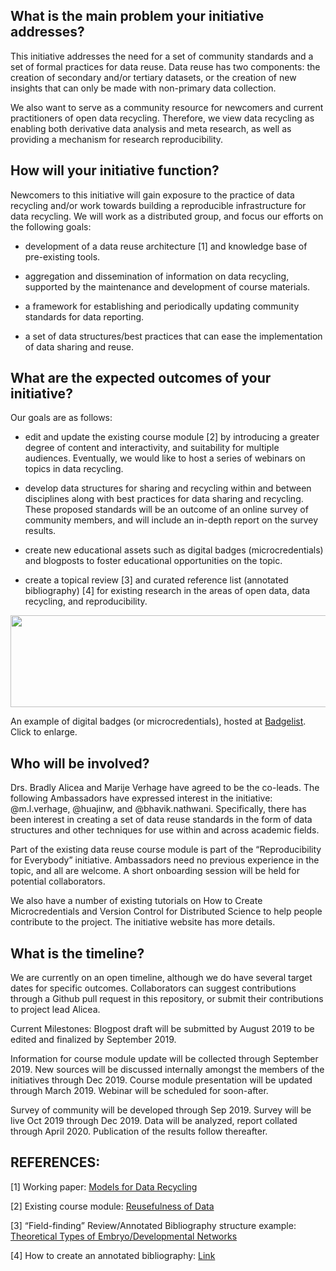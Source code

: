## What is the main problem your initiative addresses?  
This initiative addresses the need for a set of community standards and a set of formal practices for data reuse. Data reuse has two components: the creation of secondary and/or tertiary datasets, or the creation of new insights that can only be made with non-primary data collection.  

We also want to serve as a community resource for newcomers and current practitioners of open data recycling. Therefore, we view data recycling as enabling both derivative data analysis  and meta research, as well as providing a mechanism for research reproducibility. 

## How will your initiative function?  
Newcomers to this initiative will gain exposure to the practice of data recycling and/or work towards building a reproducible infrastructure for data recycling. We will work as a distributed group, and focus our efforts on the following goals:  

* development of a data reuse architecture [1]  and knowledge base of pre-existing tools.  

* aggregation and dissemination of information on data recycling, supported by the maintenance and development of course materials.

* a framework for establishing and periodically updating community standards for data reporting.  

* a set of data structures/best practices that can ease the implementation of data sharing and reuse.  

## What are the expected outcomes of your initiative?  
Our goals are as follows:  

* edit and update the existing course module [2] by introducing a greater degree of content and interactivity, and suitability for multiple audiences. Eventually, we would like to host a series of  webinars on topics in data recycling. 
 
* develop data structures for sharing and recycling within and between disciplines along with best practices for data sharing and recycling. These proposed standards will be an outcome of an online survey of community members, and will include an in-depth report on the survey results.

* create new educational assets such as digital badges (microcredentials) and blogposts to foster educational opportunities on the topic.  

* create a topical review [3] and curated reference list (annotated bibliography) [4] for existing research in the areas of open data, data recycling, and reproducibility.  

<p align="center">
  <img width="566" height="147" src="https://user-images.githubusercontent.com/38323286/58852056-923a8c80-865a-11e9-8b06-0a923589fdc7.png"><BR>
</p>
  
An example of digital badges (or microcredentials), hosted at [Badgelist](https://www.badgelist.com/). Click to enlarge.

## Who will be involved?  
Drs. Bradly Alicea and Marije Verhage have agreed to be the co-leads. The following Ambassadors have expressed interest in the initiative: @m.l.verhage, @huajinw, and @bhavik.nathwani. Specifically, there has been interest in creating a set of data reuse standards in the form of data structures and other techniques for use within and across academic fields.
 
Part of the existing data reuse course module is part of the “Reproducibility for Everybody” initiative. Ambassadors need no previous experience in the topic, and all are welcome. A short onboarding session will be held for potential collaborators.
 
We also have a number of existing tutorials on How to Create Microcredentials and Version Control for Distributed Science to help people contribute to the project. The initiative website has more details.  
 
## What is the timeline?
We are currently on an open timeline, although we do have several target dates for specific outcomes. Collaborators can suggest contributions through a Github pull request in this repository, or submit their contributions to project lead Alicea.
 
Current Milestones:
Blogpost draft will be submitted by August 2019 to be edited and finalized by September 2019. 

Information for course module update will be collected through September 2019. New sources will be discussed internally amongst the members of the initiatives through Dec 2019. Course module presentation will be updated through March 2019. Webinar will be scheduled for soon-after. 

Survey of community will be developed through Sep 2019. Survey will be live Oct 2019 through Dec 2019. Data will be analyzed, report collated through April 2020. Publication of the results follow thereafter. 


## REFERENCES:
[1] Working paper: [Models for Data Recycling](https://github.com/Orthogonal-Research-Lab/Models-for-Data-Recycling)

[2] Existing course module: [Reusefulness of Data](https://github.com/Orthogonal-Research-Lab/Module-II-reusefulness-of-data)

[3] “Field-finding” Review/Annotated Bibliography structure example: [Theoretical Types of Embryo/Developmental Networks](https://github.com/devoworm/Theoretical-Types-of-Embryo-Developmental-Networks/blob/master/README.md)

[4] How to create an annotated bibliography: [Link](http://jonathanpeelle.net/creating-an-annotated-bibliography)
